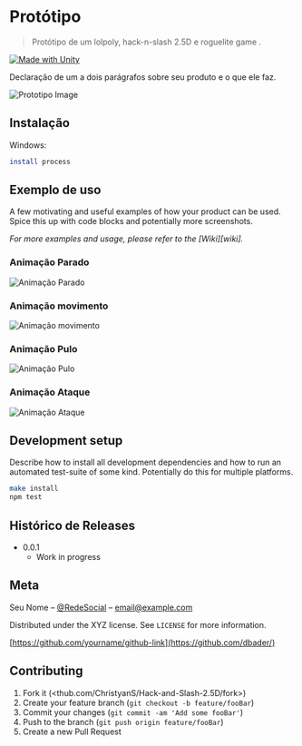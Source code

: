 # Protótipo

> Protótipo de um lolpoly, hack-n-slash 2.5D e roguelite game .

[![Made with Unity](https://img.shields.io/badge/Made%20with-Unity-57b9d3.svg?style=plastic&logo=unity)](https://unity3d.com)

Declaração de um a dois parágrafos sobre seu produto e o que ele faz.

![Prototipo Image](https://i.ibb.co/3YTmVqw/driaths.png)

## Instalação

Windows:

```sh
install process
```

## Exemplo de uso

A few motivating and useful examples of how your product can be used. Spice this up with code blocks and potentially more screenshots.

_For more examples and usage, please refer to the [Wiki][wiki]._

### Animação Parado
![Animação Parado](https://i.ibb.co/dD8dg9Q/ezgif-com-video-to-gif.gif)
### Animação movimento
![Animação movimento](https://i.ibb.co/d0sqCXQ/ezgif-com-video-to-gif-1.gif)
### Animação Pulo
![Animação Pulo](https://i.ibb.co/CKqKnzy/ezgif-com-video-to-gif-2.gif)
### Animação Ataque
![Animação Ataque](https://i.ibb.co/GMmJ05n/ezgif-com-video-to-gif-3.gif)



## Development setup

Describe how to install all development dependencies and how to run an automated test-suite of some kind. Potentially do this for multiple platforms.

```sh
make install
npm test
```

## Histórico de Releases

* 0.0.1
    * Work in progress

## Meta

Seu Nome – [@RedeSocial](https://site.com) – email@example.com

Distributed under the XYZ license. See ``LICENSE`` for more information.

[https://github.com/yourname/github-link](https://github.com/dbader/)

## Contributing

1. Fork it (<thub.com/ChristyanS/Hack-and-Slash-2.5D/fork>)
2. Create your feature branch (`git checkout -b feature/fooBar`)
3. Commit your changes (`git commit -am 'Add some fooBar'`)
4. Push to the branch (`git push origin feature/fooBar`)
5. Create a new Pull Request
